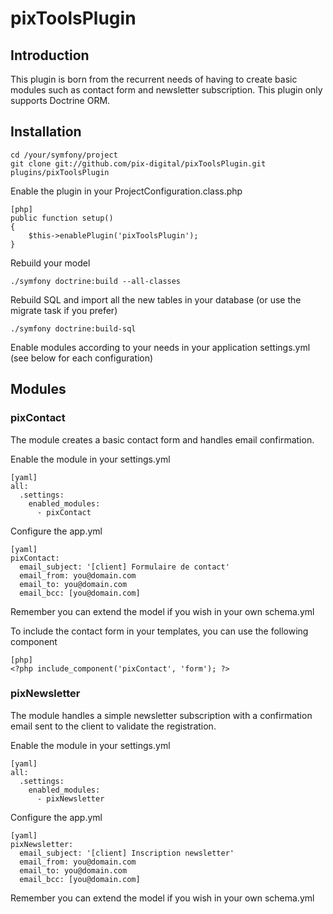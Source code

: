 pixToolsPlugin
==============

## Introduction

This plugin is born from the recurrent needs of having to create basic modules such as contact form and newsletter subscription.
This plugin only supports Doctrine ORM.

## Installation
    
    cd /your/symfony/project
    git clone git://github.com/pix-digital/pixToolsPlugin.git plugins/pixToolsPlugin

Enable the plugin in your ProjectConfiguration.class.php

    [php]
    public function setup()
    {
        $this->enablePlugin('pixToolsPlugin');
    }
    
Rebuild your model

    ./symfony doctrine:build --all-classes

Rebuild SQL and import all the new tables in your database (or use the migrate task if you prefer)

    ./symfony doctrine:build-sql

Enable modules according to your needs in your application settings.yml (see below for each configuration)

## Modules

### pixContact

The module creates a basic contact form and handles email confirmation.


Enable the module in your settings.yml

    [yaml]
    all:
      .settings:
        enabled_modules:
          - pixContact

Configure the app.yml

    [yaml]
    pixContact:
      email_subject: '[client] Formulaire de contact'
      email_from: you@domain.com
      email_to: you@domain.com
      email_bcc: [you@domain.com]
      
Remember you can extend the model if you wish in your own schema.yml

To include the contact form in your templates, you can use the following component

    [php]
    <?php include_component('pixContact', 'form'); ?>


### pixNewsletter

The module handles a simple newsletter subscription with a confirmation email sent to the client to validate the registration.


Enable the module in your settings.yml

    [yaml]
    all:
      .settings:
        enabled_modules:
          - pixNewsletter

Configure the app.yml

    [yaml]
    pixNewsletter:
      email_subject: '[client] Inscription newsletter'
      email_from: you@domain.com
      email_to: you@domain.com
      email_bcc: [you@domain.com]
      
Remember you can extend the model if you wish in your own schema.yml


          
